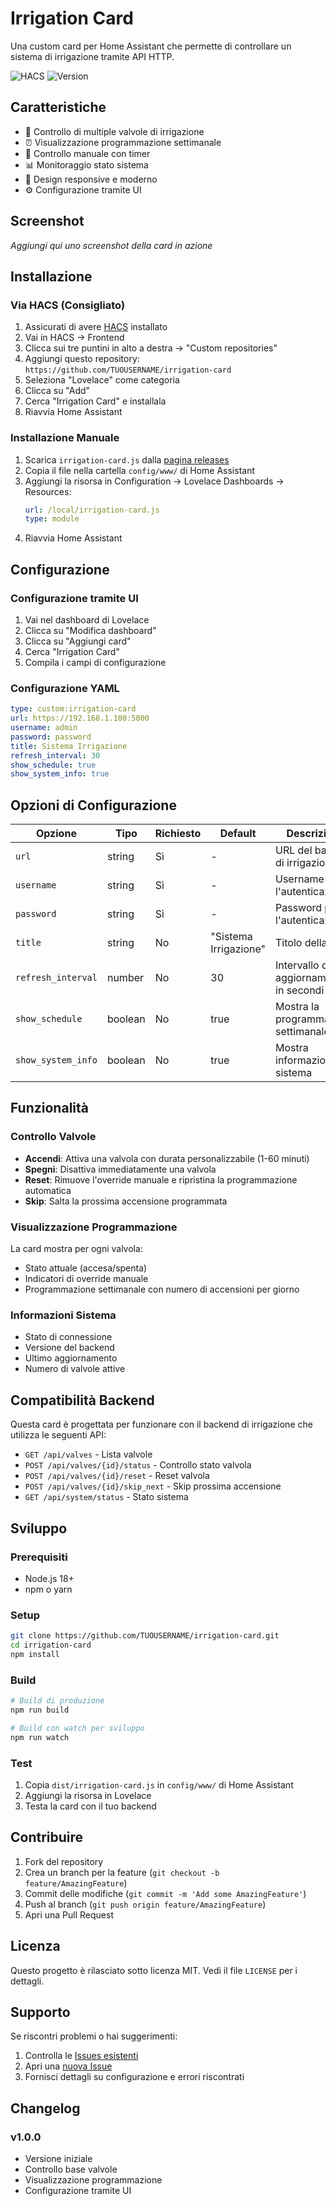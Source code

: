 # Irrigation Card

Una custom card per Home Assistant che permette di controllare un sistema di irrigazione tramite API HTTP.

![HACS](https://img.shields.io/badge/HACS-Custom-orange.svg)
![Version](https://img.shields.io/badge/version-1.0.0-blue.svg)

## Caratteristiche

- 🌱 Controllo di multiple valvole di irrigazione
- ⏰ Visualizzazione programmazione settimanale
- 🔧 Controllo manuale con timer
- 📊 Monitoraggio stato sistema
- 🎨 Design responsive e moderno
- ⚙️ Configurazione tramite UI

## Screenshot

*Aggiungi qui uno screenshot della card in azione*

## Installazione

### Via HACS (Consigliato)

1. Assicurati di avere [HACS](https://hacs.xyz/) installato
2. Vai in HACS → Frontend
3. Clicca sui tre puntini in alto a destra → "Custom repositories"
4. Aggiungi questo repository: `https://github.com/TUOUSERNAME/irrigation-card`
5. Seleziona "Lovelace" come categoria
6. Clicca su "Add"
7. Cerca "Irrigation Card" e installala
8. Riavvia Home Assistant

### Installazione Manuale

1. Scarica `irrigation-card.js` dalla [pagina releases](https://github.com/TUOUSERNAME/irrigation-card/releases)
2. Copia il file nella cartella `config/www/` di Home Assistant
3. Aggiungi la risorsa in Configuration → Lovelace Dashboards → Resources:
   ```yaml
   url: /local/irrigation-card.js
   type: module
   ```
4. Riavvia Home Assistant

## Configurazione

### Configurazione tramite UI

1. Vai nel dashboard di Lovelace
2. Clicca su "Modifica dashboard"
3. Clicca su "Aggiungi card"
4. Cerca "Irrigation Card"
5. Compila i campi di configurazione

### Configurazione YAML

```yaml
type: custom:irrigation-card
url: https://192.168.1.100:5000
username: admin
password: password
title: Sistema Irrigazione
refresh_interval: 30
show_schedule: true
show_system_info: true
```

## Opzioni di Configurazione

| Opzione | Tipo | Richiesto | Default | Descrizione |
|---------|------|-----------|---------|-------------|
| `url` | string | Sì | - | URL del backend di irrigazione |
| `username` | string | Sì | - | Username per l'autenticazione |
| `password` | string | Sì | - | Password per l'autenticazione |
| `title` | string | No | "Sistema Irrigazione" | Titolo della card |
| `refresh_interval` | number | No | 30 | Intervallo di aggiornamento in secondi |
| `show_schedule` | boolean | No | true | Mostra la programmazione settimanale |
| `show_system_info` | boolean | No | true | Mostra informazioni di sistema |

## Funzionalità

### Controllo Valvole

- **Accendi**: Attiva una valvola con durata personalizzabile (1-60 minuti)
- **Spegni**: Disattiva immediatamente una valvola
- **Reset**: Rimuove l'override manuale e ripristina la programmazione automatica
- **Skip**: Salta la prossima accensione programmata

### Visualizzazione Programmazione

La card mostra per ogni valvola:
- Stato attuale (accesa/spenta)
- Indicatori di override manuale
- Programmazione settimanale con numero di accensioni per giorno

### Informazioni Sistema

- Stato di connessione
- Versione del backend
- Ultimo aggiornamento
- Numero di valvole attive

## Compatibilità Backend

Questa card è progettata per funzionare con il backend di irrigazione che utilizza le seguenti API:

- `GET /api/valves` - Lista valvole
- `POST /api/valves/{id}/status` - Controllo stato valvola
- `POST /api/valves/{id}/reset` - Reset valvola
- `POST /api/valves/{id}/skip_next` - Skip prossima accensione
- `GET /api/system/status` - Stato sistema

## Sviluppo

### Prerequisiti

- Node.js 18+
- npm o yarn

### Setup

```bash
git clone https://github.com/TUOUSERNAME/irrigation-card.git
cd irrigation-card
npm install
```

### Build

```bash
# Build di produzione
npm run build

# Build con watch per sviluppo
npm run watch
```

### Test

1. Copia `dist/irrigation-card.js` in `config/www/` di Home Assistant
2. Aggiungi la risorsa in Lovelace
3. Testa la card con il tuo backend

## Contribuire

1. Fork del repository
2. Crea un branch per la feature (`git checkout -b feature/AmazingFeature`)
3. Commit delle modifiche (`git commit -m 'Add some AmazingFeature'`)
4. Push al branch (`git push origin feature/AmazingFeature`)
5. Apri una Pull Request

## Licenza

Questo progetto è rilasciato sotto licenza MIT. Vedi il file `LICENSE` per i dettagli.

## Supporto

Se riscontri problemi o hai suggerimenti:

1. Controlla le [Issues esistenti](https://github.com/TUOUSERNAME/irrigation-card/issues)
2. Apri una [nuova Issue](https://github.com/TUOUSERNAME/irrigation-card/issues/new)
3. Fornisci dettagli su configurazione e errori riscontrati

## Changelog

### v1.0.0
- Versione iniziale
- Controllo base valvole
- Visualizzazione programmazione
- Configurazione tramite UI
